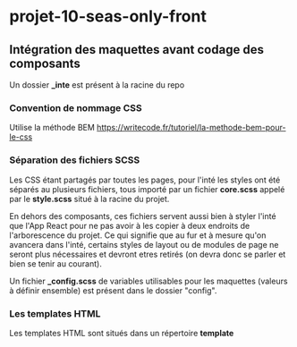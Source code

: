 # projet-10-seas-only-front


## Intégration des maquettes avant codage des composants

Un dossier **_inte** est présent à la racine du repo


### Convention de nommage CSS

Utilise la méthode BEM
https://writecode.fr/tutoriel/la-methode-bem-pour-le-css


### Séparation des fichiers SCSS

Les CSS étant partagés par toutes les pages, pour l'inté les styles ont été séparés au plusieurs fichiers, tous importé par un fichier **core.scss** appelé par le **style.scss** situé à la racine du projet.

En dehors des composants, ces fichiers servent aussi bien à styler l'inté que l'App React pour ne pas avoir à les copier à deux endroits de l'arborescence du projet. Ce qui signifie que au fur et à mesure qu'on avancera dans l'inté, certains styles de layout ou de modules de page ne seront plus nécessaires et devront etres retirés (on devra donc se parler et bien se tenir au courant).

Un fichier **_config.scss** de variables utilisables pour les maquettes (valeurs à définir ensemble)  est présent dans le dossier "config".


### Les templates HTML

Les templates HTML sont situés dans un répertoire **template**